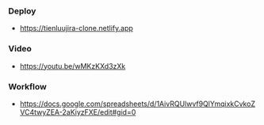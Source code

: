 ### Deploy
  - https://tienluujira-clone.netlify.app
### Video
  - https://youtu.be/wMKzKXd3zXk
### Workflow
  - https://docs.google.com/spreadsheets/d/1AivRQUlwvf9QlYmqixkCvkoZVC4twyZEA-2aKiyzFXE/edit#gid=0

